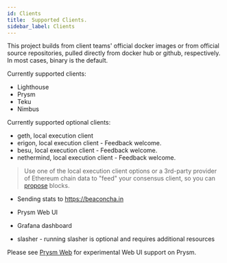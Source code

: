```yaml
---
id: Clients
title:  Supported Clients.
sidebar_label: Clients
---
```


This project builds from client teams' official docker images or from official source repositories, pulled
directly from docker hub or github, respectively. In most cases, binary is the default.

Currently supported clients:
- Lighthouse
- Prysm
- Teku
- Nimbus

Currently supported optional clients:
- geth, local execution client
- erigon, local execution client - Feedback welcome.
- besu, local execution client - Feedback welcome.
- nethermind, local execution client - Feedback welcome.

> Use one of the local execution client options or a 3rd-party provider of Ethereum chain data to "feed"
> your consensus client, so you can [propose](https://ethos.dev/beacon-chain/) blocks.

- Sending stats to https://beaconcha.in
- Prysm Web UI
- Grafana dashboard

- slasher - running slasher is optional and requires additional resources

Please see [Prysm Web](../Usage/PrysmWeb.md) for experimental Web UI support on Prysm.
